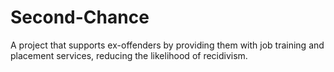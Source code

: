 # Second-Chance
A project that supports ex-offenders by providing them with job training and placement services, reducing the likelihood of recidivism.

